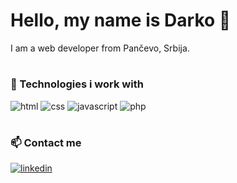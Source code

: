 # Hello, my name is Darko 👋

 I am a web developer from Pančevo, Srbija. 
#
### 🔭 Technologies i work with<br/>
![html](https://user-images.githubusercontent.com/105971153/181227146-bcebb9a3-aba3-4978-9405-50804ad29ec4.png) ![css](https://user-images.githubusercontent.com/105971153/181227098-30f43cd7-7fb0-4e9e-b1a5-59eb61396c0c.png) ![javascript](https://user-images.githubusercontent.com/105971153/181227177-cc743255-6595-47c7-a02a-064e3e5ea347.png) ![php](https://user-images.githubusercontent.com/105971153/181227198-16de5dea-0a88-4111-9240-40f07586855c.png)
#
### 📫 Contact me<br/>
[![linkedin](https://user-images.githubusercontent.com/105971153/181227282-d61e434c-ecef-4dce-ae13-0068fb9ff76c.png)](https://www.linkedin.com/in/darko-%C4%91uki%C4%87-568337246/)
